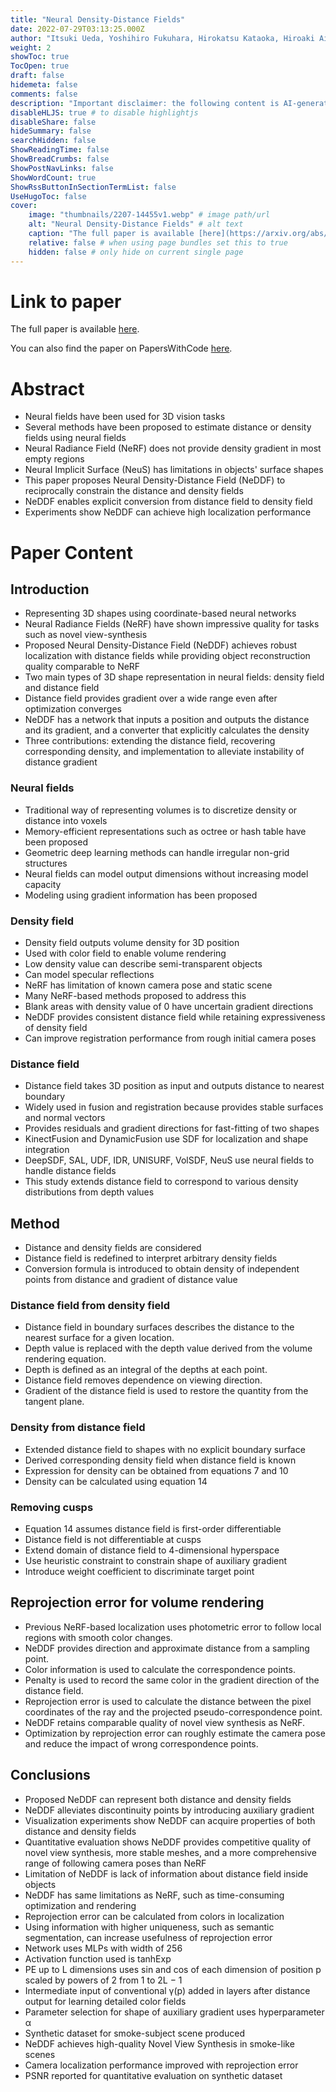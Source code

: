 ```yaml
---
title: "Neural Density-Distance Fields"
date: 2022-07-29T03:13:25.000Z
author: "Itsuki Ueda, Yoshihiro Fukuhara, Hirokatsu Kataoka, Hiroaki Aizawa, Hidehiko Shishido and 1 others"
weight: 2
showToc: true
TocOpen: true
draft: false
hidemeta: false
comments: false
description: "Important disclaimer: the following content is AI-generated, please make sure to fact check the presented information by reading the full paper."
disableHLJS: true # to disable highlightjs
disableShare: false
hideSummary: false
searchHidden: false
ShowReadingTime: false
ShowBreadCrumbs: false
ShowPostNavLinks: false
ShowWordCount: true
ShowRssButtonInSectionTermList: false
UseHugoToc: false
cover:
    image: "thumbnails/2207-14455v1.webp" # image path/url
    alt: "Neural Density-Distance Fields" # alt text
    caption: "The full paper is available [here](https://arxiv.org/abs/2207.14455)." # display caption under cover
    relative: false # when using page bundles set this to true
    hidden: false # only hide on current single page
---
```


# Link to paper
The full paper is available [here](https://arxiv.org/abs/2207.14455).

You can also find the paper on PapersWithCode [here](https://paperswithcode.com/paper/neural-density-distance-fields).

# Abstract
- Neural fields have been used for 3D vision tasks
- Several methods have been proposed to estimate distance or density fields using neural fields
- Neural Radiance Field (NeRF) does not provide density gradient in most empty regions
- Neural Implicit Surface (NeuS) has limitations in objects' surface shapes
- This paper proposes Neural Density-Distance Field (NeDDF) to reciprocally constrain the distance and density fields
- NeDDF enables explicit conversion from distance field to density field
- Experiments show NeDDF can achieve high localization performance

# Paper Content

## Introduction
- Representing 3D shapes using coordinate-based neural networks
- Neural Radiance Fields (NeRF) have shown impressive quality for tasks such as novel view-synthesis
- Proposed Neural Density-Distance Field (NeDDF) achieves robust localization with distance fields while providing object reconstruction quality comparable to NeRF
- Two main types of 3D shape representation in neural fields: density field and distance field
- Distance field provides gradient over a wide range even after optimization converges
- NeDDF has a network that inputs a position and outputs the distance and its gradient, and a converter that explicitly calculates the density
- Three contributions: extending the distance field, recovering corresponding density, and implementation to alleviate instability of distance gradient

### Neural fields
- Traditional way of representing volumes is to discretize density or distance into voxels
- Memory-efficient representations such as octree or hash table have been proposed
- Geometric deep learning methods can handle irregular non-grid structures
- Neural fields can model output dimensions without increasing model capacity
- Modeling using gradient information has been proposed

### Density field
- Density field outputs volume density for 3D position
- Used with color field to enable volume rendering
- Low density value can describe semi-transparent objects
- Can model specular reflections
- NeRF has limitation of known camera pose and static scene
- Many NeRF-based methods proposed to address this
- Blank areas with density value of 0 have uncertain gradient directions
- NeDDF provides consistent distance field while retaining expressiveness of density field
- Can improve registration performance from rough initial camera poses

### Distance field
- Distance field takes 3D position as input and outputs distance to nearest boundary
- Widely used in fusion and registration because provides stable surfaces and normal vectors
- Provides residuals and gradient directions for fast-fitting of two shapes
- KinectFusion and DynamicFusion use SDF for localization and shape integration
- DeepSDF, SAL, UDF, IDR, UNISURF, VolSDF, NeuS use neural fields to handle distance fields
- This study extends distance field to correspond to various density distributions from depth values

## Method
- Distance and density fields are considered
- Distance field is redefined to interpret arbitrary density fields
- Conversion formula is introduced to obtain density of independent points from distance and gradient of distance value

### Distance field from density field
- Distance field in boundary surfaces describes the distance to the nearest surface for a given location.
- Depth value is replaced with the depth value derived from the volume rendering equation.
- Depth is defined as an integral of the depths at each point.
- Distance field removes dependence on viewing direction.
- Gradient of the distance field is used to restore the quantity from the tangent plane.

### Density from distance field
- Extended distance field to shapes with no explicit boundary surface
- Derived corresponding density field when distance field is known
- Expression for density can be obtained from equations 7 and 10
- Density can be calculated using equation 14

### Removing cusps
- Equation 14 assumes distance field is first-order differentiable
- Distance field is not differentiable at cusps
- Extend domain of distance field to 4-dimensional hyperspace
- Use heuristic constraint to constrain shape of auxiliary gradient
- Introduce weight coefficient to discriminate target point

## Reprojection error for volume rendering
- Previous NeRF-based localization uses photometric error to follow local regions with smooth color changes.
- NeDDF provides direction and approximate distance from a sampling point.
- Color information is used to calculate the correspondence points.
- Penalty is used to record the same color in the gradient direction of the distance field.
- Reprojection error is used to calculate the distance between the pixel coordinates of the ray and the projected pseudo-correspondence point.
- NeDDF retains comparable quality of novel view synthesis as NeRF.
- Optimization by reprojection error can roughly estimate the camera pose and reduce the impact of wrong correspondence points.

## Conclusions
- Proposed NeDDF can represent both distance and density fields
- NeDDF alleviates discontinuity points by introducing auxiliary gradient
- Visualization experiments show NeDDF can acquire properties of both distance and density fields
- Quantitative evaluation shows NeDDF provides competitive quality of novel view synthesis, more stable meshes, and a more comprehensive range of following camera poses than NeRF
- Limitation of NeDDF is lack of information about distance field inside objects
- NeDDF has same limitations as NeRF, such as time-consuming optimization and rendering
- Reprojection error can be calculated from colors in localization
- Using information with higher uniqueness, such as semantic segmentation, can increase usefulness of reprojection error
- Network uses MLPs with width of 256
- Activation function used is tanhExp
- PE up to L dimensions uses sin and cos of each dimension of position p scaled by powers of 2 from 1 to 2L − 1
- Intermediate input of conventional γ(p) added in layers after distance output for learning detailed color fields
- Parameter selection for shape of auxiliary gradient uses hyperparameter α
- Synthetic dataset for smoke-subject scene produced
- NeDDF achieves high-quality Novel View Synthesis in smoke-like scenes
- Camera localization performance improved with reprojection error
- PSNR reported for quantitative evaluation on synthetic dataset
